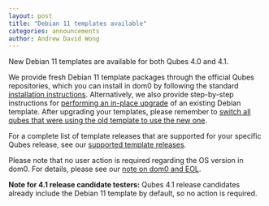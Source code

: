 ```yaml
---
layout: post
title: "Debian 11 templates available"
categories: announcements
author: Andrew David Wong
---
```


New Debian 11 templates are available for both Qubes 4.0 and 4.1.

We provide fresh Debian 11 template packages through the official Qubes
repositories, which you can install in dom0 by following the standard
[installation instructions]. Alternatively, we also provide step-by-step
instructions for [performing an in-place upgrade] of an existing Debian
template. After upgrading your templates, please remember to [switch all
qubes that were using the old template to use the new one][switching].

For a complete list of template releases that are supported for your
specific Qubes release, see our [supported template releases].

Please note that no user action is required regarding the OS version in
dom0. For details, please see our [note on dom0 and EOL].

**Note for 4.1 release candidate testers:** Qubes 4.1 release
candidates already include the Debian 11 template by default, so no
action is required.


[installation instructions]: https://doc.qubes-os.org/en/latest/user/templates/debian/debian.html#installing
[performing an in-place upgrade]: /doc/templates/debian/in-place-upgrade/
[switching]: https://doc.qubes-os.org/en/latest/user/templates/templates.html#switching
[supported template releases]: https://doc.qubes-os.org/en/latest/user/downloading-installing-upgrading/supported-releases.html#templates
[note on dom0 and EOL]: https://doc.qubes-os.org/en/latest/user/downloading-installing-upgrading/supported-releases.html#note-on-dom0-and-eol
